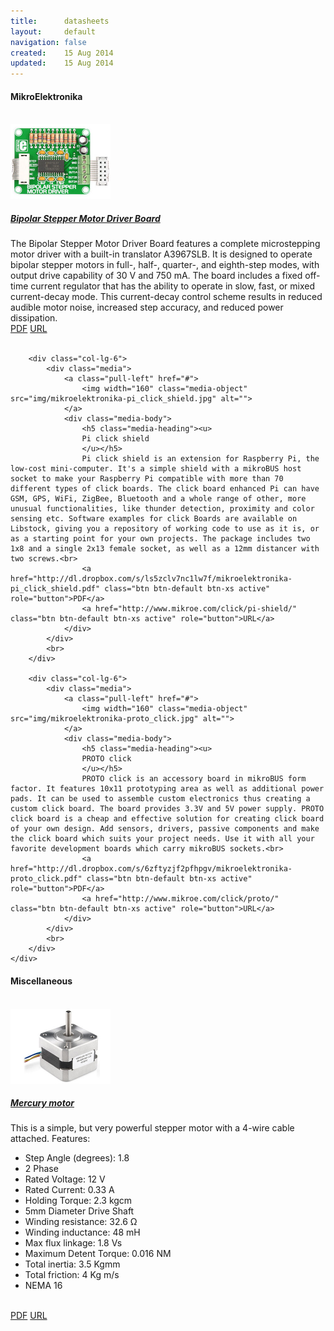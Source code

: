 ```yaml
---
title:      datasheets
layout:     default
navigation: false
created:    15 Aug 2014
updated:    15 Aug 2014
---
```


<h4>MikroElektronika</h4><br>

<div class="bs-docs-section" markdown="1">
    <div class="row">
        <div class="col-lg-6">
            <div class="media">
                <a class="pull-left" href="#">
                    <img width="160" class="media-object" src="img/mikroelektronika-bipolar_stepper_motor_driver_board.jpg" alt="">
                </a>
                <div class="media-body">
                    <h5 class="media-heading"><u>
                    Bipolar Stepper Motor Driver Board
                    </u></h5>
                    The Bipolar Stepper Motor Driver Board features a complete microstepping motor driver with a built-in translator A3967SLB. It is designed to operate bipolar stepper motors in full-, half-, quarter-, and eighth-step modes, with output drive capability of 30 V and 750 mA. The board includes a fixed off-time current regulator that has the ability to operate in slow, fast, or mixed current-decay mode. This current-decay control scheme results in reduced audible motor noise, increased step accuracy, and reduced power dissipation.<br>
                    <a href="http://dl.dropbox.com/s/o3jyi10npt6rpsf/mikroelektronika-bipolar_stepper_motor_driver_board.pdf" class="btn btn-default btn-xs active" role="button">PDF</a>
                    <a href="http://www.mikroe.com/add-on-boards/various/bipolar-stepper-motor-driver/" class="btn btn-default btn-xs active" role="button">URL</a>
                </div>
            </div>
            <br>
        </div>

        <div class="col-lg-6">
            <div class="media">
                <a class="pull-left" href="#">
                    <img width="160" class="media-object" src="img/mikroelektronika-pi_click_shield.jpg" alt="">
                </a>
                <div class="media-body">
                    <h5 class="media-heading"><u>
                    Pi click shield
                    </u></h5>
                    Pi click shield is an extension for Raspberry Pi, the low-cost mini-computer. It's a simple shield with a mikroBUS host socket to make your Raspberry Pi compatible with more than 70 different types of click boards. The click board enhanced Pi can have GSM, GPS, WiFi, ZigBee, Bluetooth and a whole range of other, more unusual functionalities, like thunder detection, proximity and color sensing etc. Software examples for click Boards are available on Libstock, giving you a repository of working code to use as it is, or as a starting point for your own projects. The package includes two 1x8 and a single 2x13 female socket, as well as a 12mm distancer with two screws.<br>
                    <a href="http://dl.dropbox.com/s/ls5zclv7nc1lw7f/mikroelektronika-pi_click_shield.pdf" class="btn btn-default btn-xs active" role="button">PDF</a>
                    <a href="http://www.mikroe.com/click/pi-shield/" class="btn btn-default btn-xs active" role="button">URL</a>
                </div>
            </div>
            <br>
        </div>

        <div class="col-lg-6">
            <div class="media">
                <a class="pull-left" href="#">
                    <img width="160" class="media-object" src="img/mikroelektronika-proto_click.jpg" alt="">
                </a>
                <div class="media-body">
                    <h5 class="media-heading"><u>
                    PROTO click
                    </u></h5>
                    PROTO click is an accessory board in mikroBUS form factor. It features 10x11 prototyping area as well as additional power pads. It can be used to assemble custom electronics thus creating a custom click board. The board provides 3.3V and 5V power supply. PROTO click board is a cheap and effective solution for creating click board of your own design. Add sensors, drivers, passive components and make the click board which suits your project needs. Use it with all your favorite development boards which carry mikroBUS sockets.<br>
                    <a href="http://dl.dropbox.com/s/6zftyzjf2pfhpgv/mikroelektronika-proto_click.pdf" class="btn btn-default btn-xs active" role="button">PDF</a>
                    <a href="http://www.mikroe.com/click/proto/" class="btn btn-default btn-xs active" role="button">URL</a>
                </div>
            </div>
            <br>
        </div>
    </div>
</div>

<h4>Miscellaneous</h4><br>

<div class="bs-docs-section" markdown="1">
    <div class="row">
        <div class="col-lg-6">
            <div class="media">
                <a class="pull-left" href="#">
                    <img width="160" class="media-object" src="img/miscellaneous-mercury_motor.jpg" alt="">
                </a>
                <div class="media-body">
                    <h5 class="media-heading"><u>
                    Mercury motor
                    </u></h5>
                    This is a simple, but very powerful stepper motor with a 4-wire cable attached. Features:
                    <ul>
                        <li>Step Angle (degrees): 1.8</li>
                        <li>2 Phase</li>
                        <li>Rated Voltage: 12 V</li>
                        <li>Rated Current: 0.33 A</li>
                        <li>Holding Torque: 2.3 kgcm</li>
                        <li>5mm Diameter Drive Shaft</li>
                        <li>Winding resistance: 32.6 Ω</li>
                        <li>Winding inductance: 48 mH</li>
                        <li>Max flux linkage: 1.8 Vs</li>
                        <li>Maximum Detent Torque: 0.016 NM</li>
                        <li>Total inertia: 3.5 Kgmm</li>
                        <li>Total friction: 4 Kg m/s</li>
                        <li>NEMA 16</li>
                    </ul><br>
                    <a href="http://dl.dropbox.com/s/2ofo6euvf26pcct/miscellaneous-mercury_motor.pdf" class="btn btn-default btn-xs active" role="button">PDF</a>
                    <a href="https://www.sparkfun.com/products/9238" class="btn btn-default btn-xs active" role="button">URL</a>
                </div>
            </div>
            <br>
        </div>
    </div>
</div>
